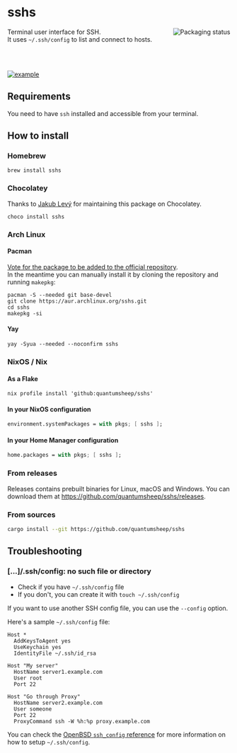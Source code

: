 # sshs

<a href="https://repology.org/project/sshs/versions">
    <img src="https://repology.org/badge/vertical-allrepos/sshs.svg" alt="Packaging status" align="right">
</a>

Terminal user interface for SSH.  
It uses `~/.ssh/config` to list and connect to hosts.

<br>
<br>

[![example](https://i.imgur.com/vdve7d5.gif)](https://asciinema.org/a/642202)

## Requirements

You need to have `ssh` installed and accessible from your terminal.

## How to install

### Homebrew

```shell
brew install sshs
```

### Chocolatey

Thanks to [Jakub Levý](https://github.com/jakublevy/chocopkgs/tree/master/sshs) for maintaining this package on Chocolatey.

```shell
choco install sshs
```

### Arch Linux

#### Pacman

[Vote for the package to be added to the official repository](https://aur.archlinux.org/packages/sshs).  
In the meantime you can manually install it by cloning the repository and running `makepkg`:

```shell
pacman -S --needed git base-devel
git clone https://aur.archlinux.org/sshs.git
cd sshs
makepkg -si
```

#### Yay

```shell
yay -Syua --needed --noconfirm sshs
```

### NixOS / Nix

#### As a Flake

```shell
nix profile install 'github:quantumsheep/sshs'
```

#### In your NixOS configuration

```nix
environment.systemPackages = with pkgs; [ sshs ];
```

#### In your Home Manager configuration

```nix
home.packages = with pkgs; [ sshs ];
```

### From releases

Releases contains prebuilt binaries for Linux, macOS and Windows. You can download them at <https://github.com/quantumsheep/sshs/releases>.

### From sources

```bash
cargo install --git https://github.com/quantumsheep/sshs
```

## Troubleshooting

### [...]/.ssh/config: no such file or directory

- Check if you have `~/.ssh/config` file
- If you don't, you can create it with `touch ~/.ssh/config`

If you want to use another SSH config file, you can use the `--config` option.

Here's a sample `~/.ssh/config` file:

```nginx
Host *
  AddKeysToAgent yes
  UseKeychain yes
  IdentityFile ~/.ssh/id_rsa

Host "My server"
  HostName server1.example.com
  User root
  Port 22

Host "Go through Proxy"
  HostName server2.example.com
  User someone
  Port 22
  ProxyCommand ssh -W %h:%p proxy.example.com
```

You can check the [OpenBSD `ssh_config` reference](https://man.openbsd.org/ssh_config.5) for more information on how to setup `~/.ssh/config`.

